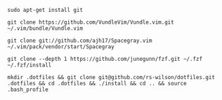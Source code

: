 `sudo apt-get install git`

`git clone https://github.com/VundleVim/Vundle.vim.git ~/.vim/bundle/Vundle.vim`

`git clone git://github.com/ajh17/Spacegray.vim ~/.vim/pack/vendor/start/Spacegray`

`git clone --depth 1 https://github.com/junegunn/fzf.git ~/.fzf`  
`~/.fzf/install`

`mkdir .dotfiles && git clone git@github.com/rs-wilson/dotfiles.git .dotfiles && cd .dotfiles && ./install && cd .. && source .bash_profile`
